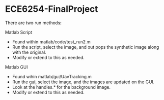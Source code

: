 # ECE6254-FinalProject

There are two run methods:

Matlab Script
- Found within matlab/code/test_run2.m
- Run the script, select the image, and out pops the synthetic image along with the original.
- Modify or extend to this as needed.


Matlab GUI
- Found wihin matlab/gui/UavTracking.m
- Run the gui, select the image, and the images are updated on the GUI.
- Look at the handles.* for the background image.
- Modify or extend to this as needed.

